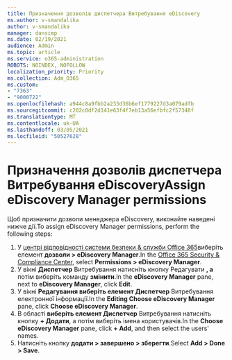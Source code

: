 ```yaml
---
title: Призначення дозволів диспетчера Витребування eDiscovery
ms.author: v-smandalika
author: v-smandalika
manager: dansimp
ms.date: 02/19/2021
audience: Admin
ms.topic: article
ms.service: o365-administration
ROBOTS: NOINDEX, NOFOLLOW
localization_priority: Priority
ms.collection: Adm_O365
ms.custom:
- "7363"
- "9000722"
ms.openlocfilehash: a944c8a9fbb2a233d36b6ef1779227d3a079adfb
ms.sourcegitcommit: c202c0df2d141e63f4f7eb13a56efbfc2f57348f
ms.translationtype: MT
ms.contentlocale: uk-UA
ms.lasthandoff: 03/05/2021
ms.locfileid: "50527628"
---
```

# <a name="assign-ediscovery-manager-permissions"></a><span data-ttu-id="db8a9-102">Призначення дозволів диспетчера Витребування eDiscovery</span><span class="sxs-lookup"><span data-stu-id="db8a9-102">Assign eDiscovery Manager permissions</span></span>

<span data-ttu-id="db8a9-103">Щоб призначити дозволи менеджера eDiscovery, виконайте наведені нижче дії.</span><span class="sxs-lookup"><span data-stu-id="db8a9-103">To assign eDiscovery Manager permissions, perform the following steps:</span></span>

1. <span data-ttu-id="db8a9-104">У [центрі відповідності системи безпеки & служби Office 365](https://sip.protection.office.com/)виберіть елемент **дозволи > eDiscovery Manager**.</span><span class="sxs-lookup"><span data-stu-id="db8a9-104">In the [Office 365 Security & Compliance Center](https://sip.protection.office.com/), select **Permissions > eDiscovery Manager**.</span></span>
2. <span data-ttu-id="db8a9-105">У вікні **Диспетчер** Витребування натисніть кнопку Редагувати **, а** потім виберіть команду **змінити**.</span><span class="sxs-lookup"><span data-stu-id="db8a9-105">In the **eDiscovery Manager** pane, next to **eDiscovery Manager**, click **Edit**.</span></span>
3. <span data-ttu-id="db8a9-106">У вікні **Редагування виберіть елемент Диспетчер** Витребування електронної інформації.</span><span class="sxs-lookup"><span data-stu-id="db8a9-106">In the **Editing Choose eDiscovery Manager** pane, click **Choose eDiscovery Manager**.</span></span>
4. <span data-ttu-id="db8a9-107">В області **виберіть елемент Диспетчер** Витребування натисніть кнопку **+ Додати**, а потім виберіть імена користувачів.</span><span class="sxs-lookup"><span data-stu-id="db8a9-107">In the **Choose eDiscovery Manager** pane, click **+ Add**, and then select the users' names.</span></span>
5. <span data-ttu-id="db8a9-108">Натисніть кнопку **додати > завершено > зберегти**.</span><span class="sxs-lookup"><span data-stu-id="db8a9-108">Select **Add > Done > Save**.</span></span>